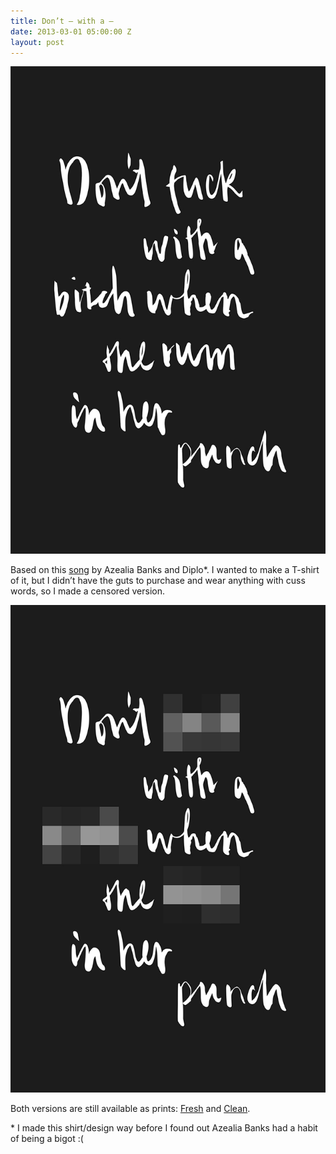```yaml
---
title: Don’t — with a —
date: 2013-03-01 05:00:00 Z
layout: post
---
```


![Potty mouth!](/assets/2013-03-01-dont_fuck_with_fresh-800x1236.jpg)

Based on this [song](https://soundcloud.com/djfreshdirect/azealia-banks-fuck-up-the-fun) by Azealia Banks and Diplo&#42;. I wanted to make a T-shirt of it, but I didn’t have the guts to purchase and wear anything with cuss words, so I made a censored version.

![Don’t — with a — when the — in her punch.](/assets/2013-03-01-dont_fuck_with_clean-800x1236.jpg)

Both versions are still available as prints: [Fresh](http://society6.com/psyoko/dont-fuck-with-a-bitch#1=45) and [Clean](http://society6.com/psyoko/dont--with-a--fresh_print#1=45).

&#42; I made this shirt/design way before I found out Azealia Banks had a habit of being a bigot :(
